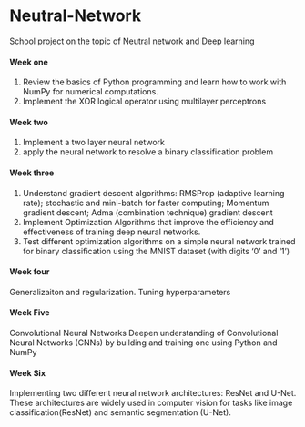 # Neutral-Network
School project on the topic of Neutral network and Deep learning 
#### Week one
1. Review the basics of Python programming and learn how to work with NumPy for numerical computations.
2. Implement the XOR logical operator using multilayer perceptrons
#### Week two
1. Implement a two layer neural network
2. apply the neural network to resolve a binary classification problem
#### Week three
1. Understand gradient descent algorithms: RMSProp (adaptive learning rate); stochastic and mini-batch for faster computing; Momentum gradient descent; Adma (combination technique) gradient descent 
2. Implement Optimization Algorithms that improve the efficiency and effectiveness of training deep neural networks.
3. Test different optimization algorithms on a simple neural network trained for binary classification using the MNIST dataset (with digits ‘0’ and ‘1’)
#### Week four 
Generalizaiton and regularization. Tuning hyperparameters 
#### Week Five 
Convolutional Neural Networks
Deepen understanding of Convolutional Neural Networks (CNNs) by building and training one using Python and NumPy 
#### Week Six
Implementing two different neural network architectures: ResNet and U-Net. These architectures are widely used in computer vision for tasks like image classification(ResNet) and semantic segmentation (U-Net). 
